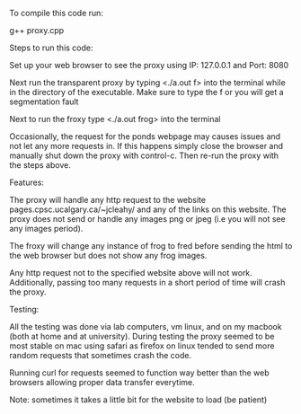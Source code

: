 To compile this code run:

g++ proxy.cpp

Steps to run this code:

Set up your web browser to see the proxy using IP: 127.0.0.1 and Port: 8080

Next run the transparent proxy by typing <./a.out f> into the terminal while in the directory of the executable.
Make sure to type the f or you will get a segmentation fault

Next to run the froxy type <./a.out frog> into the terminal

Occasionally, the request for the ponds webpage may causes issues and not let any more requests in. If this happens simply close
the browser and manually shut down the proxy with control-c. Then re-run the proxy with the steps above.

Features:

The proxy will handle any http request to the website pages.cpsc.ucalgary.ca/~jcleahy/
and any of the links on this website. The proxy does not send or handle any images png or jpeg 
(i.e you will not see any images period). 

The froxy will change any instance of frog to fred before sending the html to the web browser but
does not show any frog images.

Any http request not to the specified website above will not work. Additionally, passing too many requests in
a short period of time will crash the proxy.

Testing:

All the testing was done via lab computers, vm linux, and on my macbook (both at home and at university).
During testing the proxy seemed to be most stable on mac using safari as firefox on linux tended to send more random
requests that sometimes crash the code. 

Running curl for requests seemed to function way better than the web browsers allowing proper data transfer everytime.

Note: sometimes it takes a little bit for the website to load (be patient)
